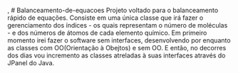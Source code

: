 , # Balanceamento-de-equacoes
Projeto voltado para o balanceamento rápido de equações. Consiste em uma única classe que irá fazer o gerenciamento dos índices - os quais representam o número de moléculas - e dos números de átomos de  cada elemento químico. Em primeiro momento irei fazer o software sem interfaces, desenvolvendo por enquanto as classes com OO(Orientação à Obejtos) e sem OO. E então, no decorres dos dias vou incremento as classes atreladas à suas interfaces através do JPanel do Java.


